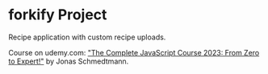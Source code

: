 # forkify Project 

Recipe application with custom recipe uploads.

Course on udemy.com: ["The Complete JavaScript Course 2023: From Zero to Expert!"](https://www.udemy.com/share/101Wfe3@ext1TvqR1Vxh177ENpezHWq0jQ5EUB9Cuf-BJKPOkO6lIV2KpGC0wwrDcc4X0Aqo/) by Jonas Schmedtmann.


